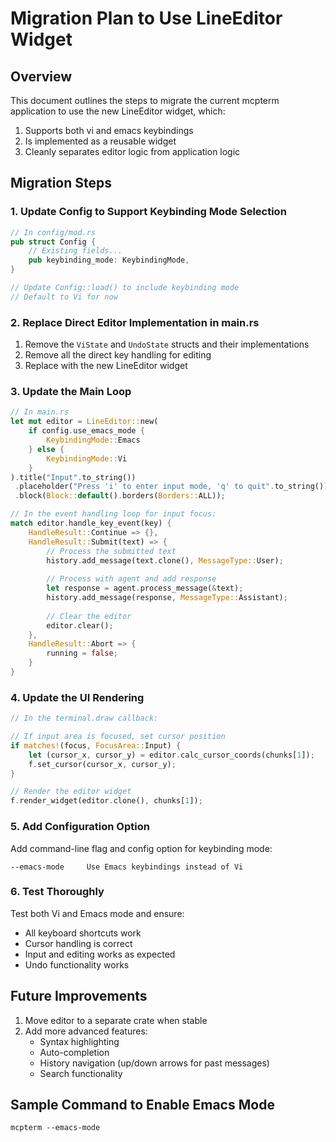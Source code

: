 # Migration Plan to Use LineEditor Widget

## Overview

This document outlines the steps to migrate the current mcpterm application to use the new LineEditor widget, which:

1. Supports both vi and emacs keybindings
2. Is implemented as a reusable widget
3. Cleanly separates editor logic from application logic

## Migration Steps

### 1. Update Config to Support Keybinding Mode Selection

```rust
// In config/mod.rs
pub struct Config {
    // Existing fields...
    pub keybinding_mode: KeybindingMode,
}

// Update Config::load() to include keybinding mode
// Default to Vi for now
```

### 2. Replace Direct Editor Implementation in main.rs

1. Remove the `ViState` and `UndoState` structs and their implementations
2. Remove all the direct key handling for editing
3. Replace with the new LineEditor widget

### 3. Update the Main Loop

```rust
// In main.rs
let mut editor = LineEditor::new(
    if config.use_emacs_mode { 
        KeybindingMode::Emacs 
    } else { 
        KeybindingMode::Vi 
    }
).title("Input".to_string())
 .placeholder("Press 'i' to enter input mode, 'q' to quit".to_string())
 .block(Block::default().borders(Borders::ALL));

// In the event handling loop for input focus:
match editor.handle_key_event(key) {
    HandleResult::Continue => {},
    HandleResult::Submit(text) => {
        // Process the submitted text
        history.add_message(text.clone(), MessageType::User);
        
        // Process with agent and add response
        let response = agent.process_message(&text);
        history.add_message(response, MessageType::Assistant);
        
        // Clear the editor
        editor.clear();
    },
    HandleResult::Abort => {
        running = false;
    }
}
```

### 4. Update the UI Rendering

```rust
// In the terminal.draw callback:

// If input area is focused, set cursor position
if matches!(focus, FocusArea::Input) {
    let (cursor_x, cursor_y) = editor.calc_cursor_coords(chunks[1]);
    f.set_cursor(cursor_x, cursor_y);
}

// Render the editor widget
f.render_widget(editor.clone(), chunks[1]);
```

### 5. Add Configuration Option

Add command-line flag and config option for keybinding mode:

```
--emacs-mode     Use Emacs keybindings instead of Vi
```

### 6. Test Thoroughly

Test both Vi and Emacs mode and ensure:
- All keyboard shortcuts work
- Cursor handling is correct
- Input and editing works as expected
- Undo functionality works

## Future Improvements

1. Move editor to a separate crate when stable
2. Add more advanced features:
   - Syntax highlighting
   - Auto-completion
   - History navigation (up/down arrows for past messages)
   - Search functionality

## Sample Command to Enable Emacs Mode

```
mcpterm --emacs-mode
```

